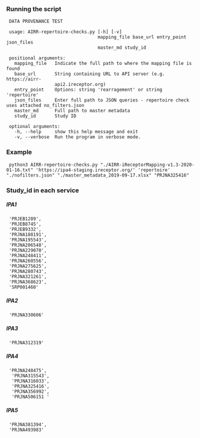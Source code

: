 
### Running the script

     DATA PROVENANCE TEST 

     usage: AIRR-repertoire-checks.py [-h] [-v]
                                      mapping_file base_url entry_point json_files
                                      master_md study_id

     positional arguments:
       mapping_file   Indicate the full path to where the mapping file is found
       base_url       String containing URL to API server (e.g. https://airr-
                      api2.ireceptor.org)
       entry_point    Options: string 'rearragement' or string 'repertoire'
       json_files     Enter full path to JSON queries - repertoire check uses attached no_filters.json
       master_md      Full path to master metadata
       study_id       Study ID

     optional arguments:
       -h, --help     show this help message and exit
       -v, --verbose  Run the program in verbose mode.


### Example

     python3 AIRR-repertoire-checks.py "./AIRR-iReceptorMapping-v1.3-2020-01-16.txt" 'https://ipa4-staging.ireceptor.org/' 'repertoire' "./nofilters.json" "./master_metadata_2019-09-17.xlsx" "PRJNA325416"

### Study_id in each service
##### IPA1 

     'PRJEB1289',
     'PRJEB8745',
     'PRJEB9332',
     'PRJNA188191',
     'PRJNA195543',
     'PRJNA206548',
     'PRJNA229070',
     'PRJNA248411',
     'PRJNA260556',
     'PRJNA275625',
     'PRJNA280743',
     'PRJNA321261',
     'PRJNA368623',
     'SRP001460'
     
##### IPA2 

     'PRJNA330606'

##### IPA3

     'PRJNA312319'

##### IPA4 

     'PRJNA248475',
      'PRJNA315543',
      'PRJNA316033',
      'PRJNA325416',
      'PRJNA356992',
      'PRJNA506151 '
     
##### IPA5

     'PRJNA381394', 
     'PRJNA493983'
